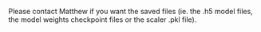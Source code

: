 Please contact Matthew if you want the saved files (ie. the .h5 model files, the model weights checkpoint files or the scaler .pkl file).
